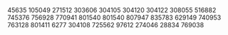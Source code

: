 45635
105049
271512
303606
304105
304120
304122
308055
516882
745376
756928
770941
801540
801540
807947
835783
629149
740953
763128
801411
6277
304108
725562
97612
274046
28834
769038

